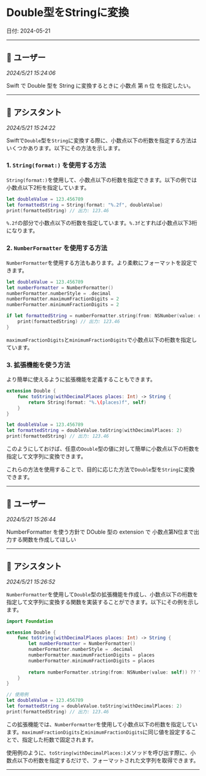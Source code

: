 # Double型をStringに変換

日付: 2024-05-21

---

## 👤 ユーザー
*2024/5/21 15:24:06*

Swift で Double 型を String に変換するときに 小数点 第 n 位 を指定したい。

---

## 🤖 アシスタント
*2024/5/21 15:24:22*

Swiftで`Double`型を`String`に変換する際に、小数点以下の桁数を指定する方法はいくつかあります。以下にその方法を示します。

### 1. `String(format:)` を使用する方法

`String(format:)`を使用して、小数点以下の桁数を指定できます。以下の例では小数点以下2桁を指定しています。

```swift
let doubleValue = 123.456789
let formattedString = String(format: "%.2f", doubleValue)
print(formattedString) // 出力: 123.46
```

`%.2f`の部分で小数点以下の桁数を指定しています。`%.3f`とすれば小数点以下3桁になります。

### 2. `NumberFormatter` を使用する方法

`NumberFormatter`を使用する方法もあります。より柔軟にフォーマットを設定できます。

```swift
let doubleValue = 123.456789
let numberFormatter = NumberFormatter()
numberFormatter.numberStyle = .decimal
numberFormatter.maximumFractionDigits = 2
numberFormatter.minimumFractionDigits = 2

if let formattedString = numberFormatter.string(from: NSNumber(value: doubleValue)) {
    print(formattedString) // 出力: 123.46
}
```

`maximumFractionDigits`と`minimumFractionDigits`で小数点以下の桁数を指定しています。

### 3. 拡張機能を使う方法

より簡単に使えるように拡張機能を定義することもできます。

```swift
extension Double {
    func toString(withDecimalPlaces places: Int) -> String {
        return String(format: "%.\(places)f", self)
    }
}

let doubleValue = 123.456789
let formattedString = doubleValue.toString(withDecimalPlaces: 2)
print(formattedString) // 出力: 123.46
```

このようにしておけば、任意の`Double`型の値に対して簡単に小数点以下の桁数を指定して文字列に変換できます。

これらの方法を使用することで、目的に応じた方法で`Double`型を`String`に変換できます。

---

## 👤 ユーザー
*2024/5/21 15:26:44*

NumberFormatter を使う方針で DOuble 型の extension で 小数点第N位まで出力する関数を作成してほしい

---

## 🤖 アシスタント
*2024/5/21 15:26:52*

`NumberFormatter`を使用して`Double`型の拡張機能を作成し、小数点以下の桁数を指定して文字列に変換する関数を実装することができます。以下にその例を示します。

```swift
import Foundation

extension Double {
    func toString(withDecimalPlaces places: Int) -> String {
        let numberFormatter = NumberFormatter()
        numberFormatter.numberStyle = .decimal
        numberFormatter.maximumFractionDigits = places
        numberFormatter.minimumFractionDigits = places
        
        return numberFormatter.string(from: NSNumber(value: self)) ?? "\(self)"
    }
}

// 使用例
let doubleValue = 123.456789
let formattedString = doubleValue.toString(withDecimalPlaces: 2)
print(formattedString) // 出力: 123.46
```

この拡張機能では、`NumberFormatter`を使用して小数点以下の桁数を指定しています。`maximumFractionDigits`と`minimumFractionDigits`に同じ値を設定することで、指定した桁数で固定されます。

使用例のように、`toString(withDecimalPlaces:)`メソッドを呼び出す際に、小数点以下の桁数を指定するだけで、フォーマットされた文字列を取得できます。

---
